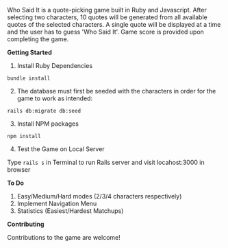 Who Said It is a quote-picking game built in Ruby and Javascript. After selecting two characters, 10 quotes will be generated from all available quotes of the selected characters. A single quote will be displayed at a time and the user has to guess 'Who Said It'. Game score is provided upon completing the game.

**Getting Started**

1. Install Ruby Dependencies

`bundle install`

2. The database must first be seeded with the characters in order for the game to work as intended:

`rails db:migrate db:seed`

3. Install NPM packages

`npm install`

4. Test the Game on Local Server

Type `rails s` in Terminal to run Rails server and visit locahost:3000 in browser

**To Do**

1. Easy/Medium/Hard modes (2/3/4 characters respectively)
2. Implement Navigation Menu
3. Statistics (Easiest/Hardest Matchups)

**Contributing**

Contributions to the game are welcome!
